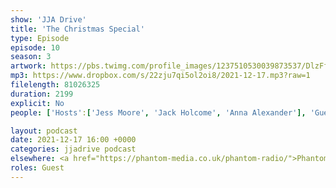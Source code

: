 ```yaml
---
show: 'JJA Drive'
title: 'The Christmas Special'
type: Episode
episode: 10
season: 3
artwork: https://pbs.twimg.com/profile_images/1237510530039873537/DlzFfEl3_400x400.jpg
mp3: https://www.dropbox.com/s/22zju7qi5ol2oi8/2021-12-17.mp3?raw=1
filelength: 81026325
duration: 2199
explicit: No
people: ['Hosts':['Jess Moore', 'Jack Holcome', 'Anna Alexander'], 'Guests':'Josh Brunning']

layout: podcast
date: 2021-12-17 16:00 +0000
categories: jjadrive podcast
elsewhere: <a href="https://phantom-media.co.uk/phantom-radio/">Phantom Media</a>
roles: Guest
---
```

